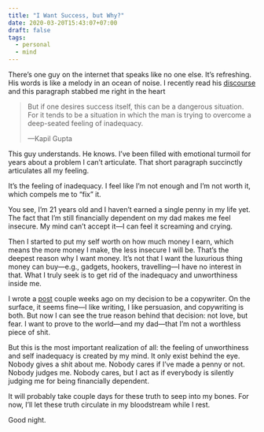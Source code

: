 ```yaml
---
title: "I Want Success, but Why?"
date: 2020-03-20T15:43:07+07:00
draft: false
tags: 
  - personal
  - mind
---
```


There’s one guy on the internet that speaks like no one else. It’s refreshing. His words is like a melody in an ocean of noise. I recently read his [discourse](https://medium.com/@KapilGuptaMD/the-inevitability-of-success-23c878ddc5c9) and this paragraph stabbed me right in the heart


> But if one desires success itself, this can be a dangerous situation. For it tends to be a situation in which the man is trying to overcome a deep-seated feeling of inadequacy.
> 
> —Kapil Gupta

This guy understands. He knows. I’ve been filled with emotional turmoil for years about a problem I can’t articulate. That short paragraph succinctly articulates all my feeling.

It’s the feeling of inadequacy. I feel like I’m not enough and I’m not worth it, which compels me to “fix” it.

You see, I’m 21 years old and I haven’t earned a single penny in my life yet. The fact that I’m still financially dependent on my dad makes me feel insecure. My mind can’t accept it—I can feel it screaming and crying. 

Then I started to put my self worth on how much money I earn, which means the more money I make, the less insecure I will be. That’s the deepest reason why I want money. It’s not that I want the luxurious thing money can buy—e.g., gadgets, hookers, travelling—I have no interest in that. What I truly seek is to get rid of the inadequacy and unworthiness inside me.

I wrote a [post](/posts/scary-decision) couple weeks ago on my decision to be a copywriter. On the surface, it seems fine—I like writing, I like persuasion, and copywriting is both. But now I can see the true reason behind that decision: not love, but fear. I want to prove to the world—and my dad—that I’m not a worthless piece of shit.

But this is the most important realization of all: the feeling of unworthiness and self inadequacy is created by my mind. It only exist behind the eye. Nobody gives a shit about me. Nobody cares if I’ve made a penny or not. Nobody judges me. Nobody cares, but I act as if everybody is silently judging me for being financially dependent.

It will probably take couple days for these truth to seep into my bones. For now, I’ll let these truth circulate in my bloodstream while I rest.

Good night.